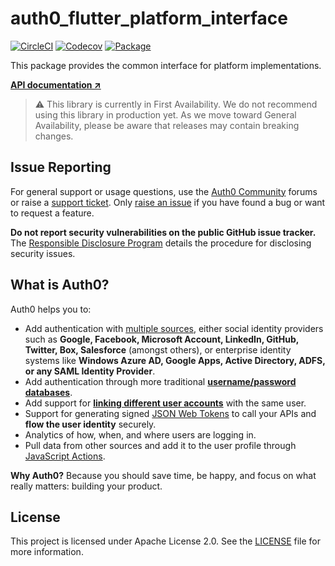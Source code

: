 # auth0_flutter_platform_interface

[![CircleCI](https://img.shields.io/circleci/project/github/auth0/auth0-flutter.svg)](https://circleci.com/gh/auth0/auth0-flutter/tree/main)
[![Codecov](https://codecov.io/gh/auth0/auth0-flutter/branch/main/graph/badge.svg?flag=auth0_flutter_platform_interface)](https://codecov.io/gh/auth0/auth0-flutter)
[![Package](https://img.shields.io/pub/v/auth0_flutter_platform_interface.svg)](https://pub.dartlang.org/packages/auth0_flutter_platform_interface)

This package provides the common interface for platform implementations.

**[API documentation ↗](https://pub.dev/documentation/auth0_flutter_platform_interface/latest/)**

> ⚠️ This library is currently in First Availability. We do not recommend using this library in production yet. As we move toward General Availability, please be aware that releases may contain breaking changes.

## Issue Reporting

For general support or usage questions, use the [Auth0 Community](https://community.auth0.com/c/sdks/5) forums or raise a [support ticket](https://support.auth0.com/). Only [raise an issue](https://github.com/auth0/auth0_flutter/issues) if you have found a bug or want to request a feature.

**Do not report security vulnerabilities on the public GitHub issue tracker.** The [Responsible Disclosure Program](https://auth0.com/responsible-disclosure-policy) details the procedure for disclosing security issues.

## What is Auth0?

Auth0 helps you to:

- Add authentication with [multiple sources](https://auth0.com/docs/authenticate/identity-providers), either social identity providers such as **Google, Facebook, Microsoft Account, LinkedIn, GitHub, Twitter, Box, Salesforce** (amongst others), or enterprise identity systems like **Windows Azure AD, Google Apps, Active Directory, ADFS, or any SAML Identity Provider**.
- Add authentication through more traditional **[username/password databases](https://auth0.com/docs/authenticate/database-connections/custom-db)**.
- Add support for **[linking different user accounts](https://auth0.com/docs/manage-users/user-accounts/user-account-linking)** with the same user.
- Support for generating signed [JSON Web Tokens](https://auth0.com/docs/secure/tokens/json-web-tokens) to call your APIs and **flow the user identity** securely.
- Analytics of how, when, and where users are logging in.
- Pull data from other sources and add it to the user profile through [JavaScript Actions](https://auth0.com/docs/customize/actions).

**Why Auth0?** Because you should save time, be happy, and focus on what really matters: building your product.

## License

This project is licensed under Apache License 2.0. See the [LICENSE](LICENSE) file for more information.
